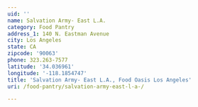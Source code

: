 ```yaml
---
uid: ''
name: Salvation Army- East L.A.
category: Food Pantry
address_1: 140 N. Eastman Avenue
city: Los Angeles
state: CA
zipcode: '90063'
phone: 323.263-7577
latitude: '34.036961'
longitude: '-118.1854747'
title: 'Salvation Army- East L.A., Food Oasis Los Angeles'
uri: /food-pantry/salvation-army-east-l-a-/

---
```

